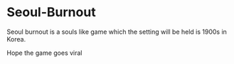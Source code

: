 # Seoul-Burnout

Seoul burnout is a souls like game which the setting will be held is 1900s in Korea.

Hope the game goes viral
